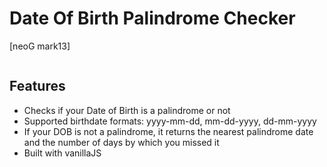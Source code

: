 # Date Of Birth Palindrome Checker

[neoG mark13]

<a href="https://DOB-palindrome-checker.netlify.app/" target="_blank"><img src="" /></a>

## Features

- Checks if your Date of Birth is a palindrome or not
- Supported birthdate formats: yyyy-mm-dd, mm-dd-yyyy, dd-mm-yyyy
- If your DOB is not a palindrome, it returns the nearest palindrome date and the number of days by which you missed it
- Built with vanillaJS
